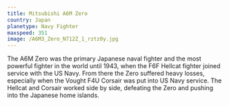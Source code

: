 ```yaml
---
title: Mitsubishi A6M Zero
country: Japan
planetype: Navy Fighter
maxspeed: 351
image: /A6M3_Zero_N712Z_1_rztz0y.jpg
---
```

The A6M Zero was the primary Japanese naval fighter and the most powerful fighter in the world until 1943, when the F6F Hellcat fighter joined service with the US Navy. From there the Zero suffered heavy losses, especially when the Vought F4U Corsair was put into US Navy service. The Hellcat and Corsair worked side by side, defeating the Zero and pushing into the Japanese home islands.